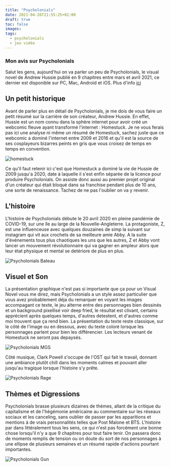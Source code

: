 ```yaml
---
title: "Psycholonials"
date: 2021-04-26T21:55:25+02:00
draft: true
toc: false
images:
tags:
  - psycholonials
  - jeu vidéo
---
```


### Mon avis sur Psycholonials

Salut les gens, aujourd'hui on va parler un peu de Psycholonials, le visual novel de Andrew Hussie publié en 9 chapitres entre mars et avril 2021, ce dernier est disponible sur PC, Mac, Android et iOS. Plus d'info [ici](https://www.psycholonials.com/french)

## Un petit historique

Avant de parler plus en détail de Psycholonials, je me dois de vous faire un petit résumé sur la carrière de son créateur, Andrew Hussie. En effet, Hussie est un nom connu dans la sphère internet pour avoir créé un webcomic fleuve ayant transformé l'internet : Homestuck. Je ne vous ferais pas ici une analyse ni même un résumé de Homestuck, sachez juste que ce webcomic a dominé l'internet entre 2009 et 2016 et qu'il est la source de ses cosplayeurs bizarres peints en gris que vous croisez de temps en temps en convention.

![homestuck](/img/homestuck.jpg)

Ce qu'il faut retenir ici c'est que Homestuck a dominé la vie de Hussie de 2009 jusqu'a 2020, date à laquelle il s'est enfin séparée de la licence pour produire Psycholonials. On assiste donc aussi au premier projet original d'un créateur qui était bloqué dans sa franchise pendant plus de 10 ans, une sorte de renaissance. Tachez de ne pas l'oublier on va y revenir.

## L'histoire

L'histoire de Psycholonials débute le 20 avril 2020 en pleine pandémie de COVID-19, sur une île au large de la Nouvelle-Angleterre. La protagoniste, Z, est une influenceuse avec quelques douzaines de simp la suivant sur instagram qui vit aux crochets de sa meilleure amie Abby. A la suite d'événements tous plus chaotiques les uns que les autres, Z et Abby vont lancer un mouvement révolutionnaire qui va gagner en ampleur alors que leur état physique et mental se detériore de plus en plus.

![Psycholonials Bateau](/img/psycholonials2.png)

## Visuel et Son

La présentation graphique n'est pas si importante que ça pour un Visual Novel vous me direz, mais Psycholonials a un style assez particulier que vous avez probablement déja du remarquer en voyant les images accompagant ce texte, le jeu alterne entre des personnages bien dessinés et un background pixellisé voir deep fried, le résultat est clivant, certains apprécient après quelques temps, d'autres detestent, et d'autres comme moi trouvent que ça rend bien. La présentation du texte reste classique, sur le côté de l'image ou en dessous, avec du texte coloré lorsque les personnages parlent pour bien les différencier. Les lecteurs venant de Homestuck ne seront pas depaysés.

![Psycholonials MGS](/img/psycholonials1.png)

Côté musique, Clark Powell s'occupe de l'OST qui fait le travail, donnant une ambiance plutôt chill dans les moments calmes et  pouvant aller jusqu'au tragique lorsque l'histoire s'y prête.

![Psycholonials Rage](/img/psycholonials3.png)


## Thèmes et Digressions

Psycholonials brasse plusieurs dizaines de thèmes, allant de la critique du capitalisme et de l'hégémonie américaine au commentaire sur les réseaux sociaux et les canceling, sans oublier de passer par les apparitions et mentions à de vrais personnalités telles que Post Malone et BTS. L'histoire par dans littéralement tous les sens, ce qui n'est pas forcément une bonne chose lorsqu'il n'y a que 9 chapitres pour tout faire tenir. On passera donc de moments remplis de tension ou on doute du sort de nos personnages à une ellipse de plusieurs semaines et un résumé rapide d'actions pourtant importantes. 

![Psycholonials Gun](/img/psycholonials4.jpg)